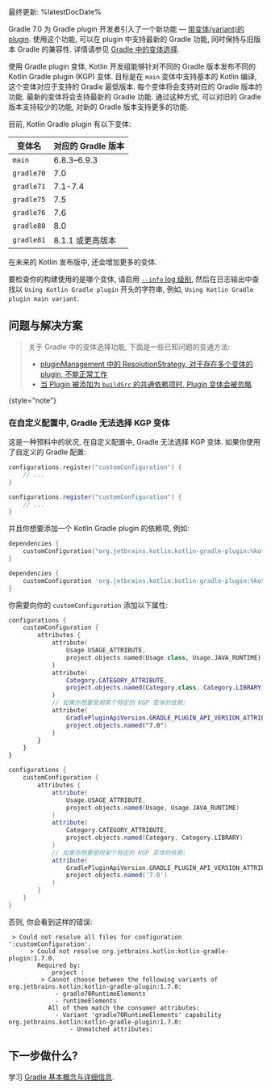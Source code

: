 [//]: # (title: 对 Gradle plugin 变体的支持)

最终更新: %latestDocDate%

Gradle 7.0 为 Gradle plugin 开发者引入了一个新功能
— [带变体(variant)的 plugin](https://docs.gradle.org/7.0/userguide/implementing_gradle_plugins.html#plugin-with-variants).
使用这个功能, 可以在 plugin 中支持最新的 Gradle 功能, 同时保持与旧版本 Gradle 的兼容性. 
详情请参见 [Gradle 中的变体选择](https://docs.gradle.org/current/userguide/variant_model.html).

使用 Gradle plugin 变体, Kotlin 开发组能够针对不同的 Gradle 版本发布不同的 Kotlin Gradle plugin (KGP) 变体. 
目标是在 `main` 变体中支持基本的 Kotlin 编译, 这个变体对应于支持的 Gradle 最低版本.
每个变体将会支持对应的 Gradle 版本的功能. 最新的变体将会支持最新的 Gradle 功能.
通过这种方式, 可以对旧的 Gradle 版本支持较少的功能, 对新的 Gradle 版本支持更多的功能.

目前, Kotlin Gradle plugin 有以下变体:

| 变体名        | 对应的 Gradle 版本 |
|------------|---------------|
| `main`     | 6.8.3–6.9.3   |
| `gradle70` | 7.0           |
| `gradle71` | 7.1-7.4       |
| `gradle75` | 7.5           |
| `gradle76` | 7.6           |
| `gradle80` | 8.0           |
| `gradle81` | 8.1.1 或更高版本   |

在未来的 Kotlin 发布版中, 还会增加更多的变体.

要检查你的构建使用的是哪个变体, 请启用
[`--info` log 级别](https://docs.gradle.org/current/userguide/logging.html#sec:choosing_a_log_level),
然后在日志输出中查找以 `Using Kotlin Gradle plugin` 开头的字符串, 例如, `Using Kotlin Gradle plugin main variant`.

## 问题与解决方案

> 关于 Gradle 中的变体选择功能, 下面是一些已知问题的变通方法:
> * [pluginManagement 中的 ResolutionStrategy, 对于存在多个变体的 plugin, 不能正常工作 ](https://github.com/gradle/gradle/issues/20545)
> * [当 Plugin 被添加为 `buildSrc` 的共通依赖项时, Plugin 变体会被忽略](https://github.com/gradle/gradle/issues/20847)
>
{style="note"}

### 在自定义配置中, Gradle 无法选择 KGP 变体

这是一种预料中的状况, 在自定义配置中, Gradle 无法选择 KGP 变体.
如果你使用了自定义的 Gradle 配置:

<tabs group="build-script">
<tab title="Kotlin" group-key="kotlin">

```kotlin
configurations.register("customConfiguration") {
    // ...
}
```

</tab>
<tab title="Groovy" group-key="groovy">

```groovy
configurations.register("customConfiguration") {
    // ...
}
```

</tab>
</tabs>

并且你想要添加一个 Kotlin Gradle plugin 的依赖项, 例如:

<tabs group="build-script">
<tab title="Kotlin" group-key="kotlin">

```kotlin
dependencies {
    customConfiguration("org.jetbrains.kotlin:kotlin-gradle-plugin:%kotlinVersion%")
}
```

</tab>
<tab title="Groovy" group-key="groovy">

```groovy
dependencies {
    customConfiguration 'org.jetbrains.kotlin:kotlin-gradle-plugin:%kotlinVersion%'
}
```

</tab>
</tabs>

你需要向你的 `customConfiguration` 添加以下属性:

<tabs group="build-script">
<tab title="Kotlin" group-key="kotlin">

```kotlin
configurations {
    customConfiguration {
        attributes {
            attribute(
                Usage.USAGE_ATTRIBUTE,
                project.objects.named(Usage.class, Usage.JAVA_RUNTIME)
            )
            attribute(
                Category.CATEGORY_ATTRIBUTE,
                project.objects.named(Category.class, Category.LIBRARY)
            )
            // 如果你想要使用某个特定的 KGP 变体的依赖:
            attribute(
                GradlePluginApiVersion.GRADLE_PLUGIN_API_VERSION_ATTRIBUTE,
                project.objects.named("7.0")
            )
        }
    }
}
```

</tab>
<tab title="Groovy" group-key="groovy">

```groovy
configurations {
    customConfiguration {
        attributes {
            attribute(
                Usage.USAGE_ATTRIBUTE,
                project.objects.named(Usage, Usage.JAVA_RUNTIME)
            )
            attribute(
                Category.CATEGORY_ATTRIBUTE,
                project.objects.named(Category, Category.LIBRARY)
            )
            // 如果你想要使用某个特定的 KGP 变体的依赖:
            attribute(
                GradlePluginApiVersion.GRADLE_PLUGIN_API_VERSION_ATTRIBUTE,
                project.objects.named('7.0')
            )
        }
    }
}
```

</tab>
</tabs>

否则, 你会看到这样的错误:

```none
 > Could not resolve all files for configuration ':customConfiguration'.
      > Could not resolve org.jetbrains.kotlin:kotlin-gradle-plugin:1.7.0.
        Required by:
            project :
         > Cannot choose between the following variants of org.jetbrains.kotlin:kotlin-gradle-plugin:1.7.0:
             - gradle70RuntimeElements
             - runtimeElements
           All of them match the consumer attributes:
             - Variant 'gradle70RuntimeElements' capability org.jetbrains.kotlin:kotlin-gradle-plugin:1.7.0:
                 - Unmatched attributes:
```

## 下一步做什么?

学习 [Gradle 基本概念与详细信息](https://docs.gradle.org/current/userguide/userguide.html).
